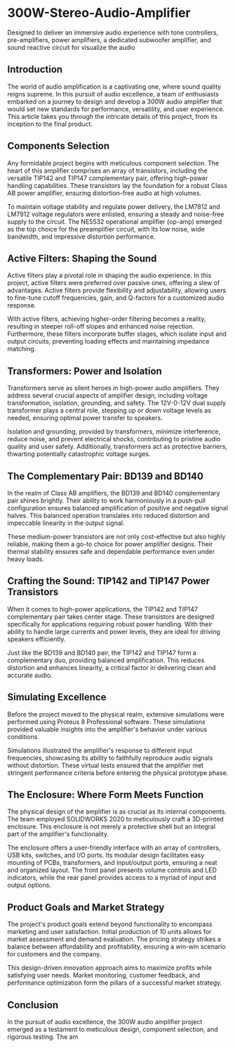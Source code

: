 # 300W-Stereo-Audio-Amplifier
Designed to deliver an immersive audio experience with tone controllers, pre-amplifiers, power amplifiers, a dedicated subwoofer amplifier, and sound reactive circuit for visualize the audio

## Introduction

The world of audio amplification is a captivating one, where sound quality reigns supreme. In this pursuit of audio excellence, a team of enthusiasts embarked on a journey to design and develop a 300W audio amplifier that would set new standards for performance, versatility, and user experience. This article takes you through the intricate details of this project, from its inception to the final product.

## Components Selection

Any formidable project begins with meticulous component selection. The heart of this amplifier comprises an array of transistors, including the versatile TIP142 and TIP147 complementary pair, offering high-power handling capabilities. These transistors lay the foundation for a robust Class AB power amplifier, ensuring distortion-free audio at high volumes.

To maintain voltage stability and regulate power delivery, the LM7812 and LM7912 voltage regulators were enlisted, ensuring a steady and noise-free supply to the circuit. The NE5532 operational amplifier (op-amp) emerged as the top choice for the preamplifier circuit, with its low noise, wide bandwidth, and impressive distortion performance.

## Active Filters: Shaping the Sound

Active filters play a pivotal role in shaping the audio experience. In this project, active filters were preferred over passive ones, offering a slew of advantages. Active filters provide flexibility and adjustability, allowing users to fine-tune cutoff frequencies, gain, and Q-factors for a customized audio response.

With active filters, achieving higher-order filtering becomes a reality, resulting in steeper roll-off slopes and enhanced noise rejection. Furthermore, these filters incorporate buffer stages, which isolate input and output circuits, preventing loading effects and maintaining impedance matching.

## Transformers: Power and Isolation

Transformers serve as silent heroes in high-power audio amplifiers. They address several crucial aspects of amplifier design, including voltage transformation, isolation, grounding, and safety. The 12V-0-12V dual supply transformer plays a central role, stepping up or down voltage levels as needed, ensuring optimal power transfer to speakers.

Isolation and grounding, provided by transformers, minimize interference, reduce noise, and prevent electrical shocks, contributing to pristine audio quality and user safety. Additionally, transformers act as protective barriers, thwarting potentially catastrophic voltage surges.

## The Complementary Pair: BD139 and BD140

In the realm of Class AB amplifiers, the BD139 and BD140 complementary pair shines brightly. Their ability to work harmoniously in a push-pull configuration ensures balanced amplification of positive and negative signal halves. This balanced operation translates into reduced distortion and impeccable linearity in the output signal.

These medium-power transistors are not only cost-effective but also highly reliable, making them a go-to choice for power amplifier designs. Their thermal stability ensures safe and dependable performance even under heavy loads.

## Crafting the Sound: TIP142 and TIP147 Power Transistors

When it comes to high-power applications, the TIP142 and TIP147 complementary pair takes center stage. These transistors are designed specifically for applications requiring robust power handling. With their ability to handle large currents and power levels, they are ideal for driving speakers efficiently.

Just like the BD139 and BD140 pair, the TIP142 and TIP147 form a complementary duo, providing balanced amplification. This reduces distortion and enhances linearity, a critical factor in delivering clean and accurate audio.

## Simulating Excellence

Before the project moved to the physical realm, extensive simulations were performed using Proteus 8 Professional software. These simulations provided valuable insights into the amplifier's behavior under various conditions.

Simulations illustrated the amplifier's response to different input frequencies, showcasing its ability to faithfully reproduce audio signals without distortion. These virtual tests ensured that the amplifier met stringent performance criteria before entering the physical prototype phase.

## The Enclosure: Where Form Meets Function

The physical design of the amplifier is as crucial as its internal components. The team employed SOLIDWORKS 2020 to meticulously craft a 3D-printed enclosure. This enclosure is not merely a protective shell but an integral part of the amplifier's functionality.

The enclosure offers a user-friendly interface with an array of controllers, USB kits, switches, and I/O ports. Its modular design facilitates easy mounting of PCBs, transformers, and input/output ports, ensuring a neat and organized layout. The front panel presents volume controls and LED indicators, while the rear panel provides access to a myriad of input and output options.

## Product Goals and Market Strategy

The project's product goals extend beyond functionality to encompass marketing and user satisfaction. Initial production of 10 units allows for market assessment and demand evaluation. The pricing strategy strikes a balance between affordability and profitability, ensuring a win-win scenario for customers and the company.

This design-driven innovation approach aims to maximize profits while satisfying user needs. Market monitoring, customer feedback, and performance optimization form the pillars of a successful market strategy.

## Conclusion

In the pursuit of audio excellence, the 300W audio amplifier project emerged as a testament to meticulous design, component selection, and rigorous testing. The am
